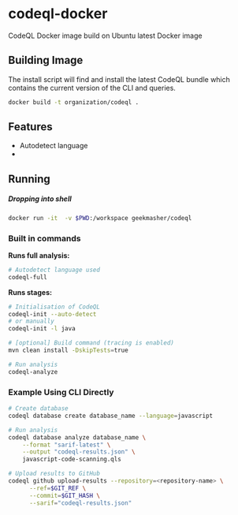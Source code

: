 # codeql-docker

CodeQL Docker image build on Ubuntu latest Docker image

## Building Image

The install script will find and install the latest CodeQL bundle which contains the current version of the CLI and queries.

```bash
docker build -t organization/codeql .
```

## Features

- Autodetect language
- 

## Running

##### Dropping into shell

```bash
docker run -it  -v $PWD:/workspace geekmasher/codeql
```


### Built in commands

**Runs full analysis:**

```bash
# Autodetect language used
codeql-full
```

**Runs stages:**

```bash
# Initialisation of CodeQL
codeql-init --auto-detect
# or manually
codeql-init -l java

# [optional] Build command (tracing is enabled)
mvn clean install -DskipTests=true

# Run analysis
codeql-analyze
```

### Example Using CLI Directly

```bash
# Create database
codeql database create database_name --language=javascript

# Run analysis
codeql database analyze database_name \
    --format "sarif-latest" \
    --output "codeql-results.json" \
    javascript-code-scanning.qls

# Upload results to GitHub
codeql github upload-results --repository=<repository-name> \
      --ref=$GIT_REF \
      --commit=$GIT_HASH \
      --sarif="codeql-results.json"

```
